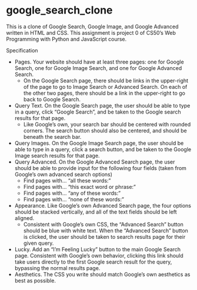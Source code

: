 # google_search_clone

This is a clone of Google Search, Google Image, and Google Advanced written in HTML and CSS. 
This assignment is project 0 of CS50’s Web Programming with Python and JavaScript course.

Specification

   * Pages. Your website should have at least three pages: one for Google Search, one for Google Image Search, and one for Google Advanced Search.
       * On the Google Search page, there should be links in the upper-right of the page to go to Image Search or Advanced Search. On each of the other two pages, there should be a link in the upper-right     to go back to Google Search.
   * Query Text. On the Google Search page, the user should be able to type in a query, click “Google Search”, and be taken to the Google search results for that page.
       * Like Google’s own, your search bar should be centered with rounded corners. The search button should also be centered, and should be beneath the search bar.
   * Query Images. On the Google Image Search page, the user should be able to type in a query, click a search button, and be taken to the Google Image search results for that page.
   * Query Advanced. On the Google Advanced Search page, the user should be able to provide input for the following four fields (taken from Google’s own advanced search options)
       * Find pages with… “all these words:”
       * Find pages with… “this exact word or phrase:”
       * Find pages with… “any of these words:”
       * Find pages with… “none of these words:”
   * Appearance. Like Google’s own Advanced Search page, the four options should be stacked vertically, and all of the text fields should be left aligned.
       * Consistent with Google’s own CSS, the “Advanced Search” button should be blue with white text. When the “Advanced Search” button is clicked, the user should be taken to search results page for their given query.
   * Lucky. Add an “I’m Feeling Lucky” button to the main Google Search page. Consistent with Google’s own behavior, clicking this link should take users directly to the first Google search result for the query, bypassing the normal results page.
   * Aesthetics. The CSS you write should match Google’s own aesthetics as best as possible.

